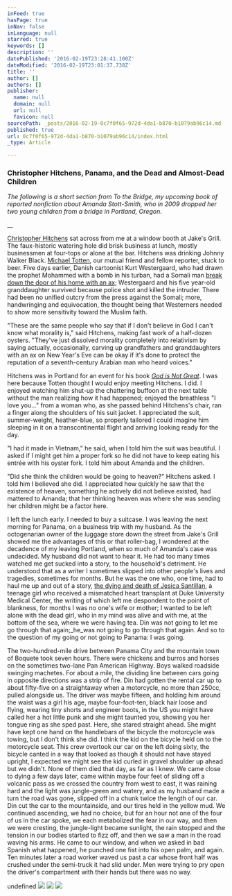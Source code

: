 ```yaml
---
inFeed: true
hasPage: true
inNav: false
inLanguage: null
starred: true
keywords: []
description: ''
datePublished: '2016-02-19T23:28:41.100Z'
dateModified: '2016-02-19T23:01:37.738Z'
title: ''
author: []
authors: []
publisher:
  name: null
  domain: null
  url: null
  favicon: null
sourcePath: _posts/2016-02-19-0c7f0f65-972d-4da1-b870-b1079ab96c14.md
published: true
url: 0c7f0f65-972d-4da1-b870-b1079ab96c14/index.html
_type: Article

---
```

### Christopher Hitchens, Panama, and the Dead and Almost-Dead Children

_The following is a short section from To the Bridge, my upcoming book of reported nonfiction about Amanda Stott-Smith, who in 2009 dropped her two young children from a bridge in Portland, Oregon._

__

[Christopher Hitchens][0] sat across from me at a window booth at Jake's Grill. The faux-historic watering hole did brisk business at lunch, mostly businessmen at four-tops or alone at the bar. Hitchens was drinking Johnny Walker Black. [Michael Totten][1], our mutual friend and fellow reporter, stuck to beer. Five days earlier, Danish cartoonist Kurt Westergaard, who had drawn the prophet Mohammed with a bomb in his turban, had a Somali man [break down the door of his home with an ax][2]; Westergaard and his five year-old granddaughter survived because police shot and killed the intruder. There had been no unified outcry from the press against the Somali; more, handwringing and equivocation, the thought being that Westerners needed to show more sensitivity toward the Muslim faith.

"These are the same people who say that if I don't believe in God I can't know what morality is," said Hitchens, making fast work of a half-dozen oysters. "They've just dissolved morality completely into relativism by saying actually, occasionally, carving up grandfathers and granddaughters with an ax on New Year's Eve can be okay if it's done to protect the reputation of a seventh-century Arabian man who heard voices."

Hitchens was in Portland for an event for his book [_God is Not Great_][3]. I was here because Totten thought I would enjoy meeting Hitchens. I did. I enjoyed watching him shut-up the chattering buffoon at the next table without the man realizing how it had happened; enjoyed the breathless "I love you..." from a woman who, as she passed behind Hitchens's chair, ran a finger along the shoulders of his suit jacket. I appreciated the suit, summer-weight, heather-blue, so properly tailored I could imagine him sleeping in it on a transcontinental flight and arriving looking ready for the day.

"I had it made in Vietnam," he said, when I told him the suit was beautiful. I asked if I might get him a proper fork so he did not have to keep eating his entrée with his oyster fork. I told him about Amanda and the children.

"Did she think the children would be going to heaven?" Hitchens asked. I told him I believed she did. I appreciated how quickly he saw that the existence of heaven, something he actively did not believe existed, had mattered to Amanda; that her thinking heaven was where she was sending her children might be a factor here.

I left the lunch early. I needed to buy a suitcase. I was leaving the next morning for Panama, on a business trip with my husband. As the octogenarian owner of the luggage store down the street from Jake's Grill showed me the advantages of this or that roller-bag, I wondered at the decadence of my leaving Portland, when so much of Amanda's case was undecided. My husband did not want to hear it. He had too many times watched me get sucked into a story, to the household's detriment. He understood that as a writer I sometimes slipped into other people's lives and tragedies, sometimes for months. But he was the one who, one time, had to haul me up and out of a story, [the dying and death of Jesica Santillan][4], a teenage girl who received a mismatched heart transplant at Duke University Medical Center, the writing of which left me despondent to the point of blankness, for months I was no one's wife or mother; I wanted to be left alone with the dead girl, who in my mind was alive and with me, at the bottom of the sea, where we were having tea. Din was not going to let me go through that again;_he_was not going to go through that again. And so to the question of my going or not going to Panama: I was going.

The two-hundred-mile drive between Panama City and the mountain town of Boquete took seven hours. There were chickens and burros and horses on the sometimes two-lane Pan American Highway. Boys walked roadside swinging machetes. For about a mile, the dividing line between cars going in opposite directions was a strip of fire. Din had gotten the rental car up to about fifty-five on a straightaway when a motorcycle, no more than 250cc, pulled alongside us. The driver was maybe fifteen, and holding him around the waist was a girl his age, maybe four-foot-ten, black hair loose and flying, wearing tiny shorts and engineer boots, in the US you might have called her a hot little punk and she might taunted you, showing you her tongue ring as she sped past. Here, she stared straight ahead. She might have kept one hand on the handlebars of the bicycle the motorcycle was towing, but I don't think she did. I think the kid on the bicycle held on to the motorcycle seat. This crew overtook our car on the left doing sixty, the bicycle canted in a way that looked as though it should not have stayed upright, I expected we might see the kid curled in gravel shoulder up ahead but we didn't. None of them died that day, as far as I knew. We came close to dying a few days later, came within maybe four feet of sliding off a volcanic pass as we crossed the country from west to east, it was raining hard and the light was jungle-green and watery, and as my husband made a turn the road was gone, slipped off in a chunk twice the length of our car. Din cut the car to the mountainside, and our tires held in the yellow mud. We continued ascending, we had no choice, but for an hour not one of the four of us in the car spoke, we each metabolized the fear in our way, and then we were cresting, the jungle-light became sunlight, the rain stopped and the tension in our bodies started to fizz off, and then we saw a man in the road waving his arms. He came to our window, and when we asked in bad Spanish what happened, he punched one fist into his open palm, and again. Ten minutes later a road worker waved us past a car whose front half was crushed under the semi-truck it had slid under. Men were trying to pry open the driver's compartment with their hands but there was no way.

undefined
![](https://the-grid-user-content.s3-us-west-2.amazonaws.com/1615599e-6082-452d-9e95-468b46b4e43b.png)
![](https://the-grid-user-content.s3-us-west-2.amazonaws.com/07e4a5a8-5178-47f4-8a8d-0f88a3a7b42a.png)
![](https://the-grid-user-content.s3-us-west-2.amazonaws.com/ad6fcbb5-2248-4c38-82e9-5cb336d1ccf1.png)

[0]: https://www.youtube.com/watch?v=5sEcBzxoMB8
[1]: http://www.worldaffairsjournal.org/blogs/michael-j-totten
[2]: http://www.theguardian.com/world/2010/jan/04/danish-cartoonist-axe-attack
[3]: http://www.amazon.com/gp/product/B00287KD4Q/ref=dp-kindle-redirect?ie=UTF8&btkr=1
[4]: http://www.laweekly.com/news/griefs-gravity-2137787